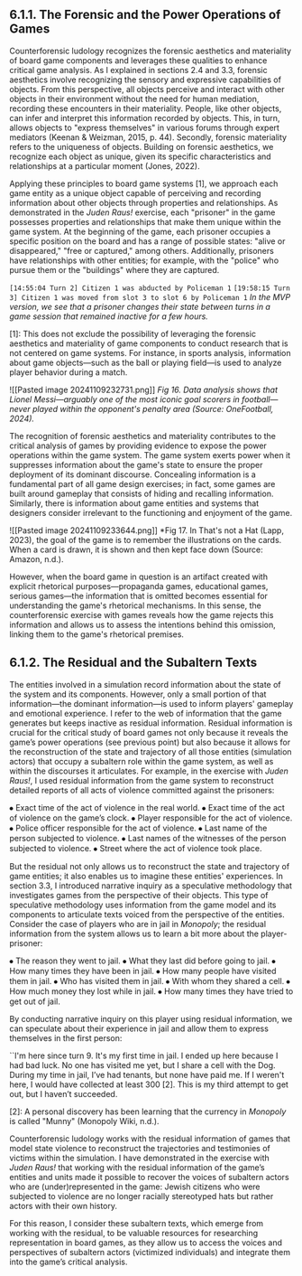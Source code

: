 ## 6.1.1. The Forensic and the Power Operations of Games
Counterforensic ludology recognizes the forensic aesthetics and materiality of board game components and leverages these qualities to enhance critical game analysis. As I explained in sections 2.4 and 3.3, forensic aesthetics involve recognizing the sensory and expressive capabilities of objects. From this perspective, all objects perceive and interact with other objects in their environment without the need for human mediation, recording these encounters in their materiality. People, like other objects, can infer and interpret this information recorded by objects. This, in turn, allows objects to "express themselves" in various forums through expert mediators (Keenan & Weizman, 2015, p. 44). Secondly, forensic materiality refers to the uniqueness of objects. Building on forensic aesthetics, we recognize each object as unique, given its specific characteristics and relationships at a particular moment (Jones, 2022).

Applying these principles to board game systems [1], we approach each game entity as a unique object capable of perceiving and recording information about other objects through properties and relationships. As demonstrated in the *Juden Raus!* exercise, each "prisoner" in the game possesses properties and relationships that make them unique within the game system. At the beginning of the game, each prisoner occupies a specific position on the board and has a range of possible states: "alive or disappeared," "free or captured," among others. Additionally, prisoners have relationships with other entities; for example, with the "police" who pursue them or the "buildings" where they are captured.

``[14:55:04 Turn 2] Citizen 1 was abducted by Policeman 1``
``[19:58:15 Turn 3] Citizen 1 was moved from slot 3 to slot 6 by Policeman 1``
*In the MVP version, we see that a prisoner changes their state between turns in a game session that remained inactive for a few hours.*

[1]: This does not exclude the possibility of leveraging the forensic aesthetics and materiality of game components to conduct research that is not centered on game systems. For instance, in sports analysis, information about game objects—such as the ball or playing field—is used to analyze player behavior during a match.

![[Pasted image 20241109232731.png]]
*Fig 16. Data analysis shows that Lionel Messi—arguably one of the most iconic goal scorers in football—never played within the opponent's penalty area (Source: OneFootball, 2024).*

The recognition of forensic aesthetics and materiality contributes to the critical analysis of games by providing evidence to expose the power operations within the game system. The game system exerts power when it suppresses information about the game's state to ensure the proper deployment of its dominant discourse. Concealing information is a fundamental part of all game design exercises; in fact, some games are built around gameplay that consists of hiding and recalling information. Similarly, there is information about game entities and systems that designers consider irrelevant to the functioning and enjoyment of the game.

![[Pasted image 20241109233644.png]]
*Fig 17. In That's not a Hat (Lapp, 2023), the goal of the game is to remember the illustrations on the cards. When a card is drawn, it is shown and then kept face down (Source: Amazon, n.d.).

However, when the board game in question is an artifact created with explicit rhetorical purposes—propaganda games, educational games, serious games—the information that is omitted becomes essential for understanding the game's rhetorical mechanisms. In this sense, the counterforensic exercise with games reveals how the game rejects this information and allows us to assess the intentions behind this omission, linking them to the game's rhetorical premises.
## 6.1.2. The Residual and the Subaltern Texts
The entities involved in a simulation record information about the state of the system and its components. However, only a small portion of that information—the dominant information—is used to inform players' gameplay and emotional experience. I refer to the web of information that the game generates but keeps inactive as residual information. Residual information is crucial for the critical study of board games not only because it reveals the game’s power operations (see previous point) but also because it allows for the reconstruction of the state and trajectory of all those entities (simulation actors) that occupy a subaltern role within the game system, as well as within the discourses it articulates. For example, in the exercise with *Juden Raus!*, I used residual information from the game system to reconstruct detailed reports of all acts of violence committed against the prisoners:

⦁	Exact time of the act of violence in the real world.
⦁	Exact time of the act of violence on the game’s clock.
⦁	Player responsible for the act of violence.
⦁	Police officer responsible for the act of violence.
⦁	Last name of the person subjected to violence.
⦁	Last names of the witnesses of the person subjected to violence.
⦁	Street where the act of violence took place.

But the residual not only allows us to reconstruct the state and trajectory of game entities; it also enables us to imagine these entities' experiences. In section 3.3, I introduced narrative inquiry as a speculative methodology that investigates games from the perspective of their objects. This type of speculative methodology uses information from the game model and its components to articulate texts voiced from the perspective of the entities. Consider the case of players who are in jail in *Monopoly*; the residual information from the system allows us to learn a bit more about the player-prisoner:

⦁	The reason they went to jail.
⦁	What they last did before going to jail.
⦁	How many times they have been in jail.
⦁	How many people have visited them in jail.
⦁	Who has visited them in jail.
⦁	With whom they shared a cell.
⦁	How much money they lost while in jail.
⦁	How many times they have tried to get out of jail.

By conducting narrative inquiry on this player using residual information, we can speculate about their experience in jail and allow them to express themselves in the first person:

``I'm here since turn 9. It's my first time in jail. I ended up here because I had bad luck. No one has visited me yet, but I share a cell with the Dog. During my time in jail, I’ve had tenants, but none have paid me. If I weren't here, I would have collected at least 300 [2]. This is my third attempt to get out, but I haven’t succeeded.

[2]: A personal discovery has been learning that the currency in *Monopoly* is called "Munny" (Monopoly Wiki, n.d.). 

Counterforensic ludology works with the residual information of games that model state violence to reconstruct the trajectories and testimonies of victims within the simulation. I have demonstrated in the exercise with *Juden Raus!* that working with the residual information of the game’s entities and units made it possible to recover the voices of subaltern actors who are (under)represented in the game: Jewish citizens who were subjected to violence are no longer racially stereotyped hats but rather actors with their own history.

For this reason, I consider these subaltern texts, which emerge from working with the residual, to be valuable resources for researching representation in board games, as they allow us to access the voices and perspectives of subaltern actors (victimized individuals) and integrate them into the game’s critical analysis.